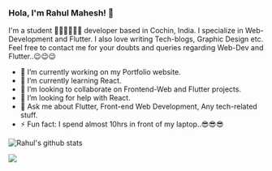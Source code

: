 ### Hola, I'm Rahul Mahesh! 👋

I'm a student 👨‍💻👨‍💻👨‍💻 developer based in Cochin, India. I specialize in Web-Development and Flutter. I also love writing Tech-blogs, Graphic Design etc. Feel free to contact me for your doubts and queries regarding Web-Dev and Flutter..😉😉😉 

- 🔭 I’m currently working on my Portfolio website.
- 🌱 I’m currently learning React.
- 👯 I’m looking to collaborate on Frontend-Web and Flutter projects.
- 🤔 I’m looking for help with React.
- 💬 Ask me about Flutter, Front-end Web Development, Any tech-related stuff.
- ⚡ Fun fact: I spend almost 10hrs in front of my laptop..😎😎😎

![Rahul's github stats](https://github-readme-stats.vercel.app/api?username=RahulMahesh62&show_icons=true&count_private=true&theme=dracula) 

<a href="https://twitter.com/rahulmahesh62"><img src="https://www.flaticon.com/free-icon/link_876765?term=social%20media&page=1&position=16"/></a>
